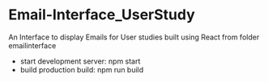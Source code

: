 # Email-Interface_UserStudy

An Interface to display Emails for User studies built using React
  from  folder emailinterface
  - start development server: npm start
  - build production build: npm run build
